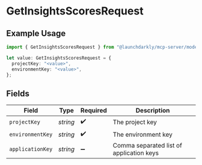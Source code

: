 # GetInsightsScoresRequest

## Example Usage

```typescript
import { GetInsightsScoresRequest } from "@launchdarkly/mcp-server/models/operations";

let value: GetInsightsScoresRequest = {
  projectKey: "<value>",
  environmentKey: "<value>",
};
```

## Fields

| Field                                    | Type                                     | Required                                 | Description                              |
| ---------------------------------------- | ---------------------------------------- | ---------------------------------------- | ---------------------------------------- |
| `projectKey`                             | *string*                                 | :heavy_check_mark:                       | The project key                          |
| `environmentKey`                         | *string*                                 | :heavy_check_mark:                       | The environment key                      |
| `applicationKey`                         | *string*                                 | :heavy_minus_sign:                       | Comma separated list of application keys |